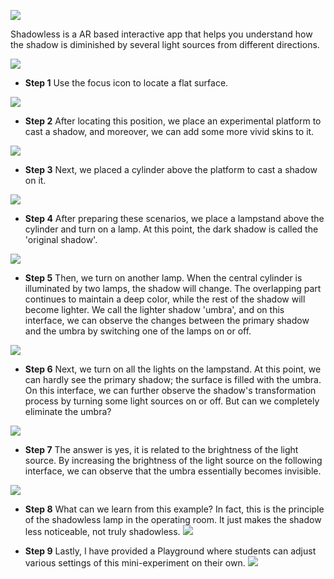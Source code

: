 
<p>
<img src="Assets/shadowless.jpg" />
</p>

Shadowless is a AR based interactive app that helps you understand how the shadow is diminished by several light sources from different directions.

![](Assets/step1.jpg)

* **Step 1** Use the focus icon to locate a flat surface.

![](Assets/step2.jpg)

* **Step 2** After locating this position, we place an experimental platform to cast a shadow, and moreover, we can add some more vivid skins to it.

![](Assets/step2-3.jpg)

* **Step 3** Next, we placed a cylinder above the platform to cast a shadow on it.

![](Assets/step5.jpg)

* **Step 4** After preparing these scenarios, we place a lampstand above the cylinder and turn on a lamp. At this point, the dark shadow is called the 'original shadow'.

![](Assets/step6.jpg)

* **Step 5** Then, we turn on another lamp. When the central cylinder is illuminated by two lamps, the shadow will change. The overlapping part continues to maintain a deep color, while the rest of the shadow will become lighter. We call the lighter shadow 'umbra', and on this interface, we can observe the changes between the primary shadow and the umbra by switching one of the lamps on or off.

![](Assets/step7.jpg)

* **Step 6** Next, we turn on all the lights on the lampstand. At this point, we can hardly see the primary shadow; the surface is filled with the umbra. On this interface, we can further observe the shadow's transformation process by turning some light sources on or off. But can we completely eliminate the umbra?

![](Assets/step8.jpg)

* **Step 7** The answer is yes, it is related to the brightness of the light source. By increasing the brightness of the light source on the following interface, we can observe that the umbra essentially becomes invisible.

![](Assets/step9.jpg)

* **Step 8** What can we learn from this example? In fact, this is the principle of the shadowless lamp in the operating room. It just makes the shadow less noticeable, not truly shadowless.
![](Assets/step10.jpg)

* **Step 9** Lastly, I have provided a Playground where students can adjust various settings of this mini-experiment on their own.
![](Assets/step11.jpg)
